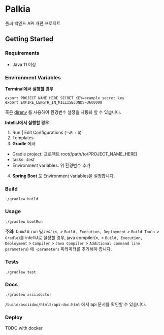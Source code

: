 # Palkia

풀씨 백엔드 API 개편 프로젝트

## Getting Started

### Requirements

- Java 11 이상

### Environment Variables

**Terminal에서 실행할 경우**

```shell
export PROJECT_NAME_HERE_SECRET_KEY=example_secret_key
export EXPIRE_LENGTH_IN_MILLISECONDS=3600000
```

혹은 [direnv](https://direnv.net/) 를 사용하여 환경변수 설정을 자동화 할 수 있습니다.

**IntelliJ에서 실행할 경우**

1. Run | Edit Configurations (`⌃⌥R` + `0`)
2. Templates
3. **Gradle** 에서

- Gradle project: 프로젝트 root(/path/to/PROJECT_NAME_HERE)
- tasks: *:test*
- Environment variables: 위 환경변수 추가

4. **Spring Boot** 도 Environment variables을 설정합니다.

### Build

```shell
./gradlew build
```

### Usage

```shell
./gradlew bootRun
```

**주의:** *build & run* 및 *test* (`⌘,` > `Build, Execution, Deployment` > `Build Tools` > `Gradle`)를 intelliJ로 설정할 경우,
java
compiler(`⌘,` > `Build, Execution, Deployment` > `Compiler` > `Java Compiler` > `Additional command line parameters`)
에 `-parameters` 파라미터를 추가해야 합니다.

### Tests

```shell
./gradlew test
```

### Docs

```shell
./gradlew asciidoctor
```

`/build/asciidoc/html5/api-doc.html` 에서 api 문서를 확인할 수 있습니다.


### Deploy

TODO with docker
